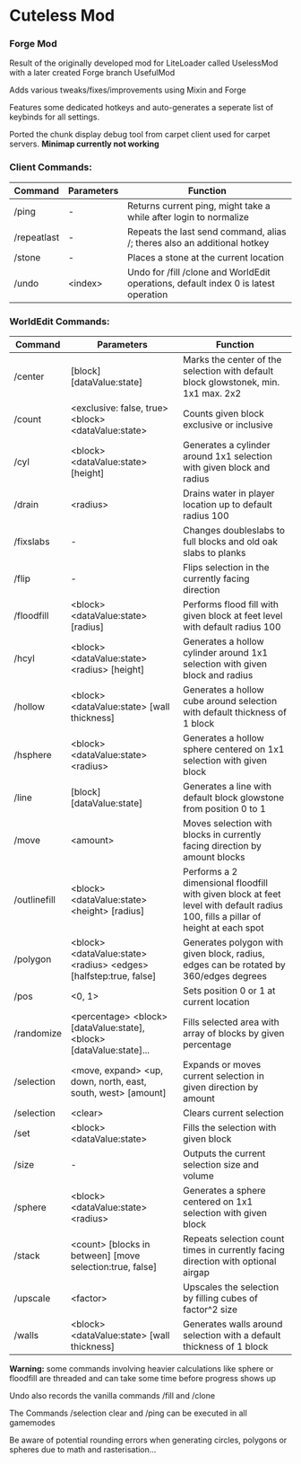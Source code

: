 # Cuteless Mod

### Forge Mod


Result of the originally developed mod for LiteLoader called UselessMod with a later created Forge branch UsefulMod

Adds various tweaks/fixes/improvements using Mixin and Forge

Features some dedicated hotkeys and auto-generates a seperate list of keybinds for all settings.

Ported the chunk display debug tool from carpet client used for carpet servers. **Minimap currently not working**

### Client Commands:
|Command|Parameters|Function|
| ------------ | ------------ | ------------ |
|/ping|-|Returns current ping, might take a while after login to normalize|
|/repeatlast|-|Repeats the last send command, alias /; theres also an additional hotkey|
|/stone|-|Places a stone at the current location|
|/undo|\<index>|Undo for /fill /clone and WorldEdit operations, default index 0 is latest operation|


### WorldEdit Commands:

|Command|Parameters|Function|
| ------------ | ------------ | ------------ |
|/center|\[block] \[dataValue:state]|Marks the center of the selection with default block glowstonek, min. 1x1 max. 2x2|
|/count|\<exclusive: false, true> \<block> \<dataValue:state>|Counts given block exclusive or inclusive|
|/cyl|\<block> \<dataValue:state> <radius> \[height]|Generates a cylinder around 1x1 selection with given block and radius|
|/drain|\<radius>|Drains water in player location up to default radius 100|
|/fixslabs|-|Changes doubleslabs to full blocks and old oak slabs to planks|
|/flip|-|Flips selection in the currently facing direction|
|/floodfill|\<block> \<dataValue:state> \[radius]|Performs flood fill with given block at feet level with default radius 100|
|/hcyl|\<block> \<dataValue:state> \<radius> \[height]|Generates a hollow cylinder around 1x1 selection with given block and radius|
|/hollow|\<block> \<dataValue:state> \[wall thickness]|Generates a hollow cube around selection with default thickness of 1 block|
|/hsphere|\<block> \<dataValue:state> \<radius>|Generates a hollow sphere centered on 1x1 selection with given block|
|/line|\[block] \[dataValue:state]|Generates a line with default block glowstone from position 0 to 1|
|/move|\<amount>|Moves selection with blocks in currently facing direction by amount blocks|
|/outlinefill|\<block> \<dataValue:state> \<height> \[radius]|Performs a 2 dimensional floodfill with given block at feet level with default radius 100, fills a pillar of height at each spot|
|/polygon|\<block> \<dataValue:state> \<radius> \<edges> \[halfstep:true, false]|Generates polygon with given block, radius, edges can be rotated by 360/edges degrees|
|/pos|\<0, 1>|Sets position 0 or 1 at current location|
|/randomize|\<percentage> \<block> \[dataValue:state],\<block> \[dataValue:state]...|Fills selected area with array of blocks by given percentage|
|/selection|\<move, expand> \<up, down, north, east, south, west> \[amount]|Expands or moves current selection in given direction by amount|
|/selection|\<clear>|Clears current selection|
|/set|\<block> \<dataValue:state>|Fills the selection with given block|
|/size|-|Outputs the current selection size and volume|
|/sphere|\<block> \<dataValue:state> \<radius>|Generates a sphere centered on 1x1 selection with given block|
|/stack|\<count> \[blocks in between] \[move selection:true, false]|Repeats selection count times in currently facing direction with optional airgap|
|/upscale|\<factor>|Upscales the selection by filling cubes of factor^2 size|
|/walls|\<block> \<dataValue:state> \[wall thickness]|Generates walls around selection with a default thickness of 1 block|

**Warning:** some commands involving heavier calculations like sphere or floodfill are threaded and can take some time before progress shows up

Undo also records the vanilla commands /fill and /clone

The Commands /selection clear and /ping can be executed in all gamemodes

Be aware of potential rounding errors when generating circles, polygons or spheres due to math and rasterisation...

